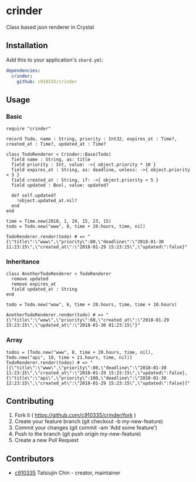# crinder

Class based json renderer in Crystal

## Installation

Add this to your application's `shard.yml`:

```yaml
dependencies:
  crinder:
    github: c910335/crinder
```

## Usage

### Basic

```crystal
require "crinder"

record Todo, name : String, priority : Int32, expires_at : Time?, created_at : Time?, updated_at : Time?

class TodoRenderer < Crinder::Base(Todo)
  field name : String, as: title
  field priority : Int, value: ->{ object.priority * 10 }
  field expires_at : String, as: deadline, unless: ->{ object.priority < 3 }
  field created_at : String, if: ->{ object.priority > 5 }
  field updated : Bool, value: updated?

  def self.updated?
    !object.updated_at.nil?
  end
end

time = Time.new(2018, 1, 29, 15, 23, 15)
todo = Todo.new("www", 8, time + 20.hours, time, nil)

TodoRenderer.render(todo) # => "{\"title\":\"www\",\"priority\":80,\"deadline\":\"2018-01-30 11:23:15\",\"created_at\":\"2018-01-29 15:23:15\",\"updated\":false}"
```

### Inheritance

```crystal
class AnotherTodoRenderer < TodoRenderer
  remove updated
  remove expires_at
  field updated_at : String
end

todo = Todo.new("wow", 6, time + 20.hours, time, time + 10.hours)

AnotherTodoRenderer.render(todo) # => "{\"title\":\"wow\",\"priority\":60,\"created_at\":\"2018-01-29 15:23:15\",\"updated_at\":\"2018-01-30 01:23:15\"}"
```

### Array

```crystal
todos = [Todo.new("www", 8, time + 20.hours, time, nil), Todo.new("api", 10, time + 21.hours, time, nil)]
TodoRenderer.render(todos) # => "[{\"title\":\"www\",\"priority\":80,\"deadline\":\"2018-01-30 11:23:15\",\"created_at\":\"2018-01-29 15:23:15\",\"updated\":false},{\"title\":\"api\",\"priority\":100,\"deadline\":\"2018-01-30 12:23:15\",\"created_at\":\"2018-01-29 15:23:15\",\"updated\":false}]"
```

## Contributing

1. Fork it ( https://github.com/c910335/crinder/fork )
2. Create your feature branch (git checkout -b my-new-feature)
3. Commit your changes (git commit -am 'Add some feature')
4. Push to the branch (git push origin my-new-feature)
5. Create a new Pull Request

## Contributors

- [c910335](https://github.com/c910335) Tatsiujin Chin - creator, maintainer

